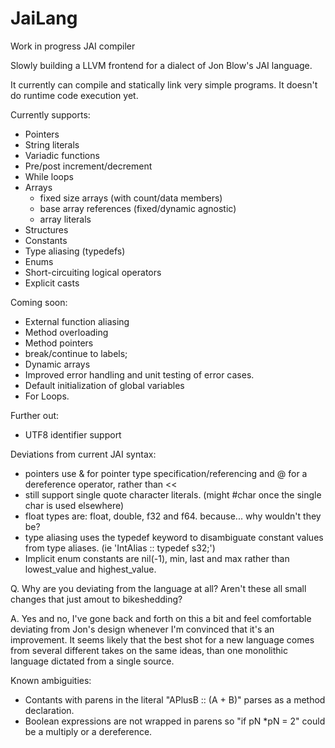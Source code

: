 # JaiLang
Work in progress JAI compiler

Slowly building a LLVM frontend for a dialect of Jon Blow's JAI language.

It currently can compile and statically link very simple programs. It doesn't do runtime code execution yet.

Currently supports:
  * Pointers
  * String literals
  * Variadic functions
  * Pre/post increment/decrement
  * While loops
  * Arrays
    - fixed size arrays (with count/data members)
    - base array references (fixed/dynamic agnostic)
    - array literals
  * Structures
  * Constants
  * Type aliasing (typedefs)
  * Enums
  * Short-circuiting logical operators
  * Explicit casts

Coming soon:
  * External function aliasing
  * Method overloading
  * Method pointers
  * break/continue to labels;
  * Dynamic arrays
  * Improved error handling and unit testing of error cases.
  * Default initialization of global variables
  * For Loops.

Further out:
  * UTF8 identifier support

Deviations from current JAI syntax:
  * pointers use & for pointer type specification/referencing and @ for a dereference operator, rather than <<
  * still support single quote character literals. (might #char once the single char is used elsewhere)
  * float types are: float, double, f32 and f64. because... why wouldn't they be?
  * type aliasing uses the typedef keyword to disambiguate constant values from type aliases. (ie 'IntAlias :: typedef s32;')
  * Implicit enum constants are nil(-1), min, last and max rather than lowest_value and highest_value.

Q. Why are you deviating from the language at all? Aren't these all small changes that just amout to bikeshedding?

A. Yes and no, I've gone back and forth on this a bit and feel comfortable deviating from Jon's design whenever I'm convinced that it's an improvement. It seems likely that the best shot for a new language comes from several different takes on the same ideas, than one monolithic language dictated from a single source.

Known ambiguities:
   * Contants with parens in the literal "APlusB :: (A + B)" parses as a method declaration.
   * Boolean expressions are not wrapped in parens so "if pN *pN = 2" could be a multiply or a dereference.
